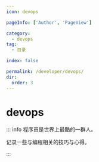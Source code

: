```yaml
---
icon: devops

pageInfo: ['Author', 'PageView']

category:
  - devops
tag:
  - 目录

index: false

permalink: /developer/devops/
dir:
  order: 3
---
```


# devops


::: info 程序员是世界上最酷的一群人。

记录一些与编程相关的技巧与心得。

:::

<Catalog base='/developer/devops/' />